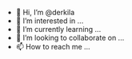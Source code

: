 - 👋 Hi, I’m @derkila
- 👀 I’m interested in ...
- 🌱 I’m currently learning ...
- 💞️ I’m looking to collaborate on ...
- 📫 How to reach me ...

<!---
derkila/derkila is a ✨ special ✨ repository because its `README.md` (this file) appears on your GitHub profile.
You can click the Preview link to take a look at your changes.
--->
